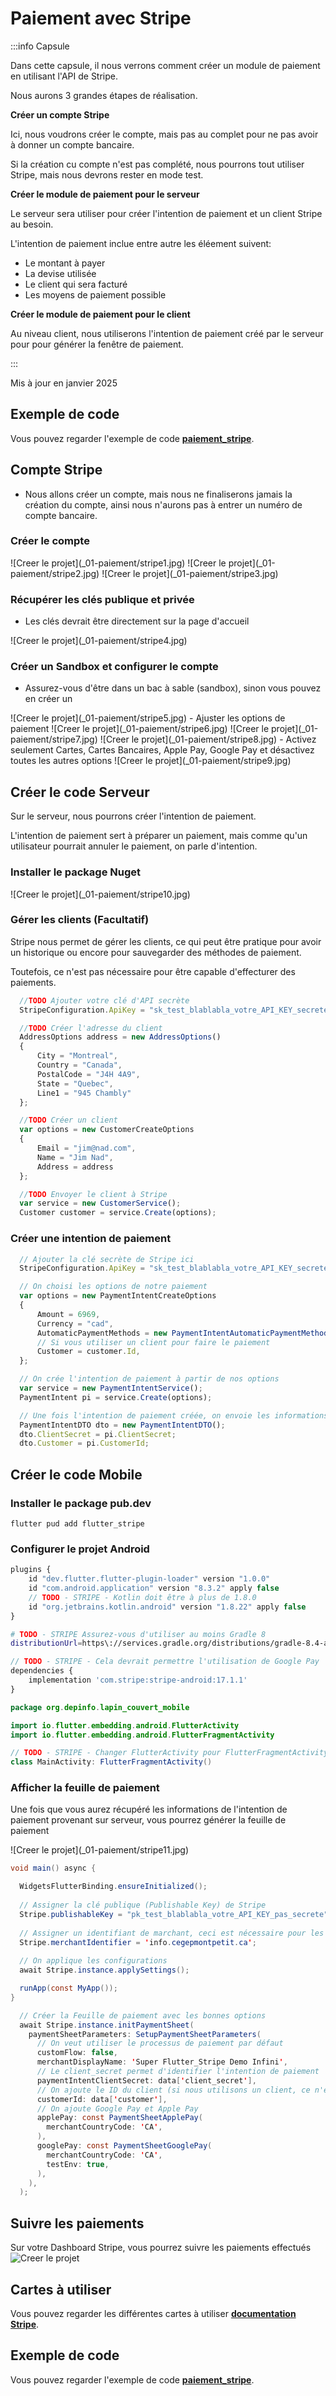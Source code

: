 # Paiement avec Stripe


<Row>

<Column>

:::info Capsule

Dans cette capsule, il nous verrons comment créer un module de paiement en utilisant l'API de Stripe.

Nous aurons 3 grandes étapes de réalisation.

**Créer un compte Stripe**

Ici, nous voudrons créer le compte, mais pas au complet pour ne pas avoir à donner un compte bancaire.

Si la création cu compte n'est pas complété, nous pourrons tout utiliser Stripe, mais nous devrons rester en mode test.

**Créer le module de paiement pour le serveur**

Le serveur sera utiliser pour créer l'intention de paiement et un client Stripe au besoin.

L'intention de paiement inclue entre autre les éléement suivent:
- Le montant à payer
- La devise utilisée
- Le client qui sera facturé
- Les moyens de paiement possible

**Créer le module de paiement pour le client**

Au niveau client, nous utiliserons l'intention de paiement créé par le serveur pour pour générer la fenêtre de paiement.

:::

</Column>

</Row>

Mis à jour en janvier 2025

## Exemple de code

Vous pouvez regarder l'exemple de code **[paiement_stripe](https://github.com/departement-info-cem/projet-prog/tree/main/code/paiement_stripe)**.

## Compte Stripe
- Nous allons créer un compte, mais nous ne finaliserons jamais la création du compte, ainsi nous n'aurons pas à entrer un numéro de compte bancaire.

### Créer le compte
<Row>
  <Column size="8">
    ![Creer le projet](_01-paiement/stripe1.jpg)
  </Column>
</Row>
<Row>
  <Column size="8">
    ![Creer le projet](_01-paiement/stripe2.jpg)
  </Column>
</Row>
<Row>
  <Column size="8">
    ![Creer le projet](_01-paiement/stripe3.jpg)
  </Column>
</Row>

### Récupérer les clés publique et privée
- Les clés devrait être directement sur la page d'accueil
<Row>
  <Column size="8">
    ![Creer le projet](_01-paiement/stripe4.jpg)
  </Column>
</Row>

### Créer un Sandbox et configurer le compte
- Assurez-vous d'être dans un bac à sable (sandbox), sinon vous pouvez en créer un
<Row>
  <Column size="8">
    ![Creer le projet](_01-paiement/stripe5.jpg)
  </Column>
</Row>
- Ajuster les options de paiement
<Row>
  <Column size="8">
    ![Creer le projet](_01-paiement/stripe6.jpg)
  </Column>
</Row>
<Row>
  <Column size="8">
    ![Creer le projet](_01-paiement/stripe7.jpg)
  </Column>
</Row>
<Row>
  <Column size="8">
    ![Creer le projet](_01-paiement/stripe8.jpg)
  </Column>
</Row>
- Activez seulement Cartes, Cartes Bancaires, Apple Pay, Google Pay et désactivez toutes les autres options
<Row>
  <Column size="8">
    ![Creer le projet](_01-paiement/stripe9.jpg)
  </Column>
</Row>


## Créer le code Serveur

Sur le serveur, nous pourrons créer l'intention de paiement.

L'intention de paiement sert à préparer un paiement, mais comme qu'un utilisateur pourrait annuler le paiement, on parle d'intention.

### Installer le package Nuget
<Row>
  <Column size="8">
    ![Creer le projet](_01-paiement/stripe10.jpg)
  </Column>
</Row>

### Gérer les clients (Facultatif)
Stripe nous permet de gérer les clients, ce qui peut être pratique pour avoir un historique ou encore pour sauvegarder des méthodes de paiement.

Toutefois, ce n'est pas nécessaire pour être capable d'effecturer des paiements.

```js title="Créer un client"
  //TODO Ajouter votre clé d'API secrète
  StripeConfiguration.ApiKey = "sk_test_blablabla_votre_API_KEY_secrete";

  //TODO Créer l'adresse du client
  AddressOptions address = new AddressOptions() 
  {
      City = "Montreal",
      Country = "Canada",
      PostalCode = "J4H 4A9",
      State = "Quebec",
      Line1 = "945 Chambly"
  };

  //TODO Créer un client
  var options = new CustomerCreateOptions
  {
      Email = "jim@nad.com",
      Name = "Jim Nad",
      Address = address
  };

  //TODO Envoyer le client à Stripe
  var service = new CustomerService();
  Customer customer = service.Create(options);
```

### Créer une intention de paiement

```js title="Créer l'intention de paiement"
  // Ajouter la clé secrète de Stripe ici
  StripeConfiguration.ApiKey = "sk_test_blablabla_votre_API_KEY_secrete";

  // On choisi les options de notre paiement
  var options = new PaymentIntentCreateOptions 
  { 
      Amount = 6969, 
      Currency = "cad",
      AutomaticPaymentMethods = new PaymentIntentAutomaticPaymentMethodsOptions() { Enabled = true },
      // Si vous utiliser un client pour faire le paiement
      Customer = customer.Id,
  };

  // On crée l'intention de paiement à partir de nos options
  var service = new PaymentIntentService();
  PaymentIntent pi = service.Create(options);

  // Une fois l'intention de paiement créée, on envoie les informations importantes au client
  PaymentIntentDTO dto = new PaymentIntentDTO();
  dto.ClientSecret = pi.ClientSecret;
  dto.Customer = pi.CustomerId;
```

## Créer le code Mobile

### Installer le package pub.dev
```shell title="Ajouter flutter_stripe"
flutter pud add flutter_stripe
```

### Configurer le projet Android
```js title="Modifier android/settings.gradle"
plugins {
    id "dev.flutter.flutter-plugin-loader" version "1.0.0"
    id "com.android.application" version "8.3.2" apply false
    // TODO - STRIPE - Kotlin doit être à plus de 1.8.0
    id "org.jetbrains.kotlin.android" version "1.8.22" apply false
}
```

```bash title="Modifier android/gradle/wrapper/gradle-wrapper.properties"
# TODO - STRIPE Assurez-vous d'utiliser au moins Gradle 8
distributionUrl=https\://services.gradle.org/distributions/gradle-8.4-all.zip
```

```js title="Ajouter dans android/app/build.gradle"
// TODO - STRIPE - Cela devrait permettre l'utilisation de Google Pay
dependencies {
    implementation 'com.stripe:stripe-android:17.1.1'
}
```

```java title="Modifier MainActivity pour utiliser un fragment"
package org.depinfo.lapin_couvert_mobile

import io.flutter.embedding.android.FlutterActivity
import io.flutter.embedding.android.FlutterFragmentActivity

// TODO - STRIPE - Changer FlutterActivity pour FlutterFragmentActivity
class MainActivity: FlutterFragmentActivity()
```

### Afficher la feuille de paiement
Une fois que vous aurez récupéré les informations de l'intention de paiement provenant sur serveur, vous pourrez générer la feuille de paiement

<Row>
  <Column size="8">
    ![Creer le projet](_01-paiement/stripe11.jpg)
  </Column>
</Row>

```java title="On initialise Stripe à l'ouverture de l'application"
void main() async {

  WidgetsFlutterBinding.ensureInitialized();
  
  // Assigner la clé publique (Publishable Key) de Stripe
  Stripe.publishableKey = "pk_test_blablabla_votre_API_KEY_pas_secrete";
  
  // Assigner un identifiant de marchant, ceci est nécessaire pour les paiement iOS entre autre
  Stripe.merchantIdentifier = 'info.cegepmontpetit.ca';
  
  // On applique les configurations
  await Stripe.instance.applySettings();

  runApp(const MyApp());
}
```

```java title="Ouvrir la feuille de paiement"
  // Créer la Feuille de paiement avec les bonnes options
  await Stripe.instance.initPaymentSheet(
    paymentSheetParameters: SetupPaymentSheetParameters(
      // On veut utiliser le processus de paiement par défaut
      customFlow: false,
      merchantDisplayName: 'Super Flutter_Stripe Demo Infini',
      // Le client_secret permet d'identifier l'intention de paiement
      paymentIntentClientSecret: data['client_secret'],
      // On ajoute le ID du client (si nous utilisons un client, ce n'est pas obligatoire)
      customerId: data['customer'],
      // On ajoute Google Pay et Apple Pay
      applePay: const PaymentSheetApplePay(
        merchantCountryCode: 'CA',
      ),
      googlePay: const PaymentSheetGooglePay(
        merchantCountryCode: 'CA',
        testEnv: true,
      ),
    ),
  );
```

## Suivre les paiements
Sur votre Dashboard Stripe, vous pourrez suivre les paiements effectués
<Row>
  <Column size="8">
    ![Creer le projet](_01-paiement/stripe12.png)
  </Column>
</Row>

## Cartes à utiliser

Vous pouvez regarder les différentes cartes à utiliser **[documentation Stripe](https://docs.stripe.com/testing#cards)**.

## Exemple de code

Vous pouvez regarder l'exemple de code **[paiement_stripe](https://github.com/departement-info-cem/projet-prog/tree/main/code/paiement_stripe)**.
